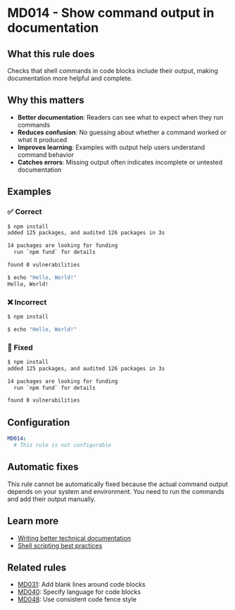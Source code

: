 # MD014 - Show command output in documentation

## What this rule does

Checks that shell commands in code blocks include their output, making documentation more helpful and complete.

## Why this matters

- **Better documentation**: Readers can see what to expect when they run commands
- **Reduces confusion**: No guessing about whether a command worked or what it produced
- **Improves learning**: Examples with output help users understand command behavior
- **Catches errors**: Missing output often indicates incomplete or untested documentation

## Examples

<!-- rumdl-disable MD014 -->

### ✅ Correct

```bash
$ npm install
added 125 packages, and audited 126 packages in 3s

14 packages are looking for funding
  run `npm fund` for details

found 0 vulnerabilities
```

```bash
$ echo "Hello, World!"
Hello, World!
```

### ❌ Incorrect

```bash
$ npm install
```

```bash
$ echo "Hello, World!"
```

### 🔧 Fixed

```bash
$ npm install
added 125 packages, and audited 126 packages in 3s

14 packages are looking for funding
  run `npm fund` for details

found 0 vulnerabilities
```

<!-- rumdl-enable MD014 -->

## Configuration

```yaml
MD014:
  # This rule is not configurable
```

## Automatic fixes

This rule cannot be automatically fixed because the actual command output depends on your system and environment. You need to run the commands and add their output manually.

## Learn more

- [Writing better technical documentation](https://www.writethedocs.org/guide/writing/beginners-guide-to-docs/)
- [Shell scripting best practices](https://google.github.io/styleguide/shellguide.html)

## Related rules

- [MD031](md031.md): Add blank lines around code blocks
- [MD040](md040.md): Specify language for code blocks
- [MD048](md048.md): Use consistent code fence style
